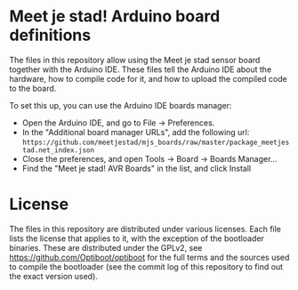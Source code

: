 Meet je stad! Arduino board definitions
=======================================

The files in this repository allow using the Meet je stad sensor board
together with the Arduino IDE. These files tell the Arduino IDE about
the hardware, how to compile code for it, and how to upload the compiled
code to the board.

To set this up, you can use the Arduino IDE boards manager:
 - Open the Arduino IDE, and go to File -> Preferences.
 - In the "Additional board manager URLs", add the following url:
   `https://github.com/meetjestad/mjs_boards/raw/master/package_meetjestad.net_index.json`
 - Close the preferences, and open Tools -> Board -> Boards Manager...
 - Find the "Meet je stad! AVR Boards" in the list, and click Install

License
=======
The files in this repository are distributed under various licenses.
Each file lists the license that applies to it, with the exception of
the bootloader binaries. These are distributed under the GPLv2, see
https://github.com/Optiboot/optiboot for the full terms and the sources
used to compile the bootloader (see the commit log of this repository to
find out the exact version used).
